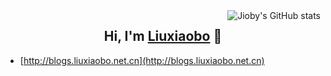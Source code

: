 <img align="right" src="https://github-readme-stats.vercel.app/api?username=liuxiaobopro&show_icons=true&theme=onedark&hide_title=true&bg_color=00000000" alt="Jioby's GitHub stats" />

<h2 align="center">Hi, I'm <a href="https://shockerli.net" target="_blank">Liuxiaobo</a> 🎉</h1>


- [http://blogs.liuxiaobo.net.cn](http://blogs.liuxiaobo.net.cn)
